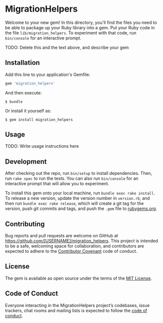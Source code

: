 
# MigrationHelpers

Welcome to your new gem! In this directory, you'll find the files you need to be able to package up your Ruby library into a gem. Put your Ruby code in the file `lib/migration_helpers`. To experiment with that code, run `bin/console` for an interactive prompt.

TODO: Delete this and the text above, and describe your gem

## Installation

Add this line to your application's Gemfile:

```ruby
gem 'migration_helpers'
```

And then execute:

    $ bundle

Or install it yourself as:

    $ gem install migration_helpers

## Usage

TODO: Write usage instructions here

## Development

After checking out the repo, run `bin/setup` to install dependencies. Then, run `rake spec` to run the tests. You can also run `bin/console` for an interactive prompt that will allow you to experiment.

To install this gem onto your local machine, run `bundle exec rake install`. To release a new version, update the version number in `version.rb`, and then run `bundle exec rake release`, which will create a git tag for the version, push git commits and tags, and push the `.gem` file to [rubygems.org](https://rubygems.org).

## Contributing

Bug reports and pull requests are welcome on GitHub at https://github.com/[USERNAME]/migration_helpers. This project is intended to be a safe, welcoming space for collaboration, and contributors are expected to adhere to the [Contributor Covenant](http://contributor-covenant.org) code of conduct.

## License

The gem is available as open source under the terms of the [MIT License](https://opensource.org/licenses/MIT).

## Code of Conduct

Everyone interacting in the MigrationHelpers project’s codebases, issue trackers, chat rooms and mailing lists is expected to follow the [code of conduct](https://github.com/[USERNAME]/migration_helpers/blob/master/CODE_OF_CONDUCT.md).
